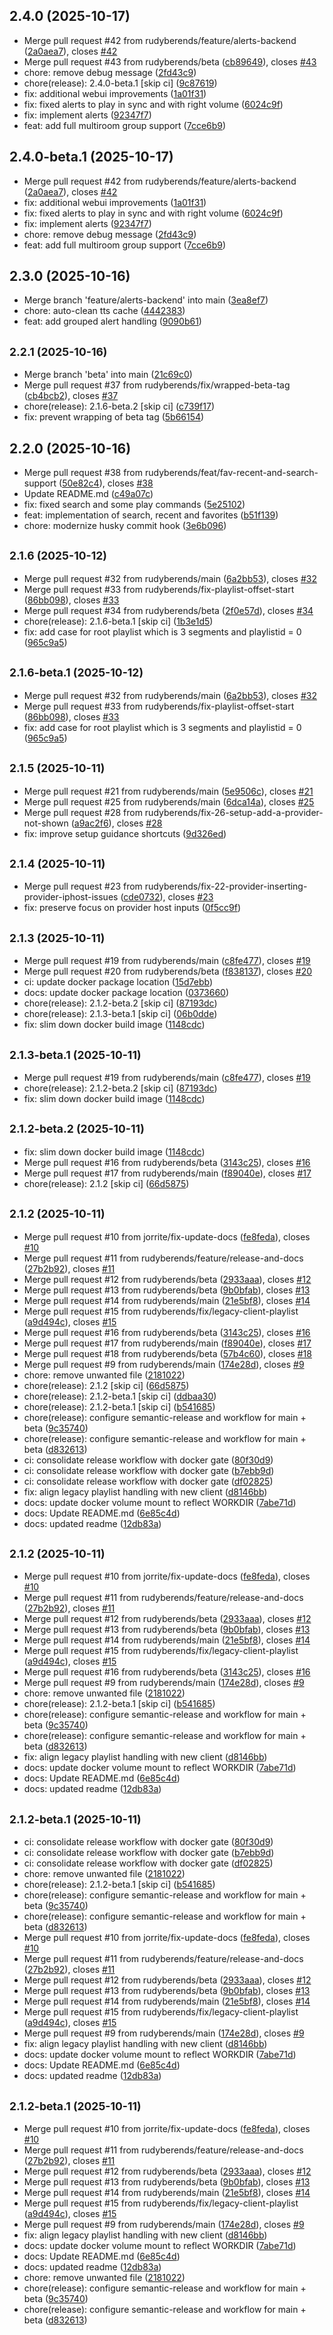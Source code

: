 ## 2.4.0 (2025-10-17)

* Merge pull request #42 from rudyberends/feature/alerts-backend ([2a0aea7](https://github.com/rudyberends/lox-audioserver/commit/2a0aea7)), closes [#42](https://github.com/rudyberends/lox-audioserver/issues/42)
* Merge pull request #43 from rudyberends/beta ([cb89649](https://github.com/rudyberends/lox-audioserver/commit/cb89649)), closes [#43](https://github.com/rudyberends/lox-audioserver/issues/43)
* chore: remove debug message ([2fd43c9](https://github.com/rudyberends/lox-audioserver/commit/2fd43c9))
* chore(release): 2.4.0-beta.1 [skip ci] ([9c87619](https://github.com/rudyberends/lox-audioserver/commit/9c87619))
* fix: additional webui improvements ([1a01f31](https://github.com/rudyberends/lox-audioserver/commit/1a01f31))
* fix: fixed alerts to play in sync and with right volume ([6024c9f](https://github.com/rudyberends/lox-audioserver/commit/6024c9f))
* fix: implement alerts ([92347f7](https://github.com/rudyberends/lox-audioserver/commit/92347f7))
* feat: add full multiroom group support ([7cce6b9](https://github.com/rudyberends/lox-audioserver/commit/7cce6b9))

## 2.4.0-beta.1 (2025-10-17)

* Merge pull request #42 from rudyberends/feature/alerts-backend ([2a0aea7](https://github.com/rudyberends/lox-audioserver/commit/2a0aea7)), closes [#42](https://github.com/rudyberends/lox-audioserver/issues/42)
* fix: additional webui improvements ([1a01f31](https://github.com/rudyberends/lox-audioserver/commit/1a01f31))
* fix: fixed alerts to play in sync and with right volume ([6024c9f](https://github.com/rudyberends/lox-audioserver/commit/6024c9f))
* fix: implement alerts ([92347f7](https://github.com/rudyberends/lox-audioserver/commit/92347f7))
* chore: remove debug message ([2fd43c9](https://github.com/rudyberends/lox-audioserver/commit/2fd43c9))
* feat: add full multiroom group support ([7cce6b9](https://github.com/rudyberends/lox-audioserver/commit/7cce6b9))

## 2.3.0 (2025-10-16)

* Merge branch 'feature/alerts-backend' into main ([3ea8ef7](https://github.com/rudyberends/lox-audioserver/commit/3ea8ef7))
* chore: auto-clean tts cache ([4442383](https://github.com/rudyberends/lox-audioserver/commit/4442383))
* feat: add grouped alert handling ([9090b61](https://github.com/rudyberends/lox-audioserver/commit/9090b61))

## <small>2.2.1 (2025-10-16)</small>

* Merge branch 'beta' into main ([21c69c0](https://github.com/rudyberends/lox-audioserver/commit/21c69c0))
* Merge pull request #37 from rudyberends/fix/wrapped-beta-tag ([cb4bcb2](https://github.com/rudyberends/lox-audioserver/commit/cb4bcb2)), closes [#37](https://github.com/rudyberends/lox-audioserver/issues/37)
* chore(release): 2.1.6-beta.2 [skip ci] ([c739f17](https://github.com/rudyberends/lox-audioserver/commit/c739f17))
* fix: prevent wrapping of beta tag ([5b66154](https://github.com/rudyberends/lox-audioserver/commit/5b66154))

## 2.2.0 (2025-10-16)

* Merge pull request #38 from rudyberends/feat/fav-recent-and-search-support ([50e82c4](https://github.com/rudyberends/lox-audioserver/commit/50e82c4)), closes [#38](https://github.com/rudyberends/lox-audioserver/issues/38)
* Update README.md ([c49a07c](https://github.com/rudyberends/lox-audioserver/commit/c49a07c))
* fix: fixed search and some play commands ([5e25102](https://github.com/rudyberends/lox-audioserver/commit/5e25102))
* feat: implementation of search, recent and favorites ([b51f139](https://github.com/rudyberends/lox-audioserver/commit/b51f139))
* chore: modernize husky commit hook ([3e6b096](https://github.com/rudyberends/lox-audioserver/commit/3e6b096))

## <small>2.1.6 (2025-10-12)</small>

* Merge pull request #32 from rudyberends/main ([6a2bb53](https://github.com/rudyberends/lox-audioserver/commit/6a2bb53)), closes [#32](https://github.com/rudyberends/lox-audioserver/issues/32)
* Merge pull request #33 from rudyberends/fix-playlist-offset-start ([86bb098](https://github.com/rudyberends/lox-audioserver/commit/86bb098)), closes [#33](https://github.com/rudyberends/lox-audioserver/issues/33)
* Merge pull request #34 from rudyberends/beta ([2f0e57d](https://github.com/rudyberends/lox-audioserver/commit/2f0e57d)), closes [#34](https://github.com/rudyberends/lox-audioserver/issues/34)
* chore(release): 2.1.6-beta.1 [skip ci] ([1b3e1d5](https://github.com/rudyberends/lox-audioserver/commit/1b3e1d5))
* fix: add case for root playlist which is 3 segments and playlistid = 0 ([965c9a5](https://github.com/rudyberends/lox-audioserver/commit/965c9a5))

## <small>2.1.6-beta.1 (2025-10-12)</small>

* Merge pull request #32 from rudyberends/main ([6a2bb53](https://github.com/rudyberends/lox-audioserver/commit/6a2bb53)), closes [#32](https://github.com/rudyberends/lox-audioserver/issues/32)
* Merge pull request #33 from rudyberends/fix-playlist-offset-start ([86bb098](https://github.com/rudyberends/lox-audioserver/commit/86bb098)), closes [#33](https://github.com/rudyberends/lox-audioserver/issues/33)
* fix: add case for root playlist which is 3 segments and playlistid = 0 ([965c9a5](https://github.com/rudyberends/lox-audioserver/commit/965c9a5))

## <small>2.1.5 (2025-10-11)</small>

* Merge pull request #21 from rudyberends/main ([5e9506c](https://github.com/rudyberends/lox-audioserver/commit/5e9506c)), closes [#21](https://github.com/rudyberends/lox-audioserver/issues/21)
* Merge pull request #25 from rudyberends/main ([6dca14a](https://github.com/rudyberends/lox-audioserver/commit/6dca14a)), closes [#25](https://github.com/rudyberends/lox-audioserver/issues/25)
* Merge pull request #28 from rudyberends/fix-26-setup-add-a-provider-not-shown ([a9ac2f6](https://github.com/rudyberends/lox-audioserver/commit/a9ac2f6)), closes [#28](https://github.com/rudyberends/lox-audioserver/issues/28)
* fix: improve setup guidance shortcuts ([9d326ed](https://github.com/rudyberends/lox-audioserver/commit/9d326ed))

## <small>2.1.4 (2025-10-11)</small>

* Merge pull request #23 from rudyberends/fix-22-provider-inserting-provider-iphost-issues ([cde0732](https://github.com/rudyberends/lox-audioserver/commit/cde0732)), closes [#23](https://github.com/rudyberends/lox-audioserver/issues/23)
* fix: preserve focus on provider host inputs ([0f5cc9f](https://github.com/rudyberends/lox-audioserver/commit/0f5cc9f))

## <small>2.1.3 (2025-10-11)</small>

* Merge pull request #19 from rudyberends/main ([c8fe477](https://github.com/rudyberends/lox-audioserver/commit/c8fe477)), closes [#19](https://github.com/rudyberends/lox-audioserver/issues/19)
* Merge pull request #20 from rudyberends/beta ([f838137](https://github.com/rudyberends/lox-audioserver/commit/f838137)), closes [#20](https://github.com/rudyberends/lox-audioserver/issues/20)
* ci: update docker package location ([15d7ebb](https://github.com/rudyberends/lox-audioserver/commit/15d7ebb))
* docs: update docker package location ([0373660](https://github.com/rudyberends/lox-audioserver/commit/0373660))
* chore(release): 2.1.2-beta.2 [skip ci] ([87193dc](https://github.com/rudyberends/lox-audioserver/commit/87193dc))
* chore(release): 2.1.3-beta.1 [skip ci] ([06b0dde](https://github.com/rudyberends/lox-audioserver/commit/06b0dde))
* fix: slim down docker build image ([1148cdc](https://github.com/rudyberends/lox-audioserver/commit/1148cdc))

## <small>2.1.3-beta.1 (2025-10-11)</small>

* Merge pull request #19 from rudyberends/main ([c8fe477](https://github.com/rudyberends/lox-audioserver/commit/c8fe477)), closes [#19](https://github.com/rudyberends/lox-audioserver/issues/19)
* chore(release): 2.1.2-beta.2 [skip ci] ([87193dc](https://github.com/rudyberends/lox-audioserver/commit/87193dc))
* fix: slim down docker build image ([1148cdc](https://github.com/rudyberends/lox-audioserver/commit/1148cdc))

## <small>2.1.2-beta.2 (2025-10-11)</small>

* fix: slim down docker build image ([1148cdc](https://github.com/rudyberends/lox-audioserver/commit/1148cdc))
* Merge pull request #16 from rudyberends/beta ([3143c25](https://github.com/rudyberends/lox-audioserver/commit/3143c25)), closes [#16](https://github.com/rudyberends/lox-audioserver/issues/16)
* Merge pull request #17 from rudyberends/main ([f89040e](https://github.com/rudyberends/lox-audioserver/commit/f89040e)), closes [#17](https://github.com/rudyberends/lox-audioserver/issues/17)
* chore(release): 2.1.2 [skip ci] ([66d5875](https://github.com/rudyberends/lox-audioserver/commit/66d5875))

## <small>2.1.2 (2025-10-11)</small>

* Merge pull request #10 from jorrite/fix-update-docs ([fe8feda](https://github.com/rudyberends/lox-audioserver/commit/fe8feda)), closes [#10](https://github.com/rudyberends/lox-audioserver/issues/10)
* Merge pull request #11 from rudyberends/feature/release-and-docs ([27b2b92](https://github.com/rudyberends/lox-audioserver/commit/27b2b92)), closes [#11](https://github.com/rudyberends/lox-audioserver/issues/11)
* Merge pull request #12 from rudyberends/beta ([2933aaa](https://github.com/rudyberends/lox-audioserver/commit/2933aaa)), closes [#12](https://github.com/rudyberends/lox-audioserver/issues/12)
* Merge pull request #13 from rudyberends/beta ([9b0bfab](https://github.com/rudyberends/lox-audioserver/commit/9b0bfab)), closes [#13](https://github.com/rudyberends/lox-audioserver/issues/13)
* Merge pull request #14 from rudyberends/main ([21e5bf8](https://github.com/rudyberends/lox-audioserver/commit/21e5bf8)), closes [#14](https://github.com/rudyberends/lox-audioserver/issues/14)
* Merge pull request #15 from rudyberends/fix/legacy-client-playlist ([a9d494c](https://github.com/rudyberends/lox-audioserver/commit/a9d494c)), closes [#15](https://github.com/rudyberends/lox-audioserver/issues/15)
* Merge pull request #16 from rudyberends/beta ([3143c25](https://github.com/rudyberends/lox-audioserver/commit/3143c25)), closes [#16](https://github.com/rudyberends/lox-audioserver/issues/16)
* Merge pull request #17 from rudyberends/main ([f89040e](https://github.com/rudyberends/lox-audioserver/commit/f89040e)), closes [#17](https://github.com/rudyberends/lox-audioserver/issues/17)
* Merge pull request #18 from rudyberends/beta ([57b4c60](https://github.com/rudyberends/lox-audioserver/commit/57b4c60)), closes [#18](https://github.com/rudyberends/lox-audioserver/issues/18)
* Merge pull request #9 from rudyberends/main ([174e28d](https://github.com/rudyberends/lox-audioserver/commit/174e28d)), closes [#9](https://github.com/rudyberends/lox-audioserver/issues/9)
* chore: remove unwanted file ([2181022](https://github.com/rudyberends/lox-audioserver/commit/2181022))
* chore(release): 2.1.2 [skip ci] ([66d5875](https://github.com/rudyberends/lox-audioserver/commit/66d5875))
* chore(release): 2.1.2-beta.1 [skip ci] ([ddbaa30](https://github.com/rudyberends/lox-audioserver/commit/ddbaa30))
* chore(release): 2.1.2-beta.1 [skip ci] ([b541685](https://github.com/rudyberends/lox-audioserver/commit/b541685))
* chore(release): configure semantic-release and workflow for main + beta ([9c35740](https://github.com/rudyberends/lox-audioserver/commit/9c35740))
* chore(release): configure semantic-release and workflow for main + beta ([d832613](https://github.com/rudyberends/lox-audioserver/commit/d832613))
* ci: consolidate release workflow with docker gate ([80f30d9](https://github.com/rudyberends/lox-audioserver/commit/80f30d9))
* ci: consolidate release workflow with docker gate ([b7ebb9d](https://github.com/rudyberends/lox-audioserver/commit/b7ebb9d))
* ci: consolidate release workflow with docker gate ([df02825](https://github.com/rudyberends/lox-audioserver/commit/df02825))
* fix: align legacy playlist handling with new client ([d8146bb](https://github.com/rudyberends/lox-audioserver/commit/d8146bb))
* docs: update docker volume mount to reflect WORKDIR ([7abe71d](https://github.com/rudyberends/lox-audioserver/commit/7abe71d))
* docs: Update README.md ([6e85c4d](https://github.com/rudyberends/lox-audioserver/commit/6e85c4d))
* docs: updated readme ([12db83a](https://github.com/rudyberends/lox-audioserver/commit/12db83a))

## <small>2.1.2 (2025-10-11)</small>

* Merge pull request #10 from jorrite/fix-update-docs ([fe8feda](https://github.com/rudyberends/lox-audioserver/commit/fe8feda)), closes [#10](https://github.com/rudyberends/lox-audioserver/issues/10)
* Merge pull request #11 from rudyberends/feature/release-and-docs ([27b2b92](https://github.com/rudyberends/lox-audioserver/commit/27b2b92)), closes [#11](https://github.com/rudyberends/lox-audioserver/issues/11)
* Merge pull request #12 from rudyberends/beta ([2933aaa](https://github.com/rudyberends/lox-audioserver/commit/2933aaa)), closes [#12](https://github.com/rudyberends/lox-audioserver/issues/12)
* Merge pull request #13 from rudyberends/beta ([9b0bfab](https://github.com/rudyberends/lox-audioserver/commit/9b0bfab)), closes [#13](https://github.com/rudyberends/lox-audioserver/issues/13)
* Merge pull request #14 from rudyberends/main ([21e5bf8](https://github.com/rudyberends/lox-audioserver/commit/21e5bf8)), closes [#14](https://github.com/rudyberends/lox-audioserver/issues/14)
* Merge pull request #15 from rudyberends/fix/legacy-client-playlist ([a9d494c](https://github.com/rudyberends/lox-audioserver/commit/a9d494c)), closes [#15](https://github.com/rudyberends/lox-audioserver/issues/15)
* Merge pull request #16 from rudyberends/beta ([3143c25](https://github.com/rudyberends/lox-audioserver/commit/3143c25)), closes [#16](https://github.com/rudyberends/lox-audioserver/issues/16)
* Merge pull request #9 from rudyberends/main ([174e28d](https://github.com/rudyberends/lox-audioserver/commit/174e28d)), closes [#9](https://github.com/rudyberends/lox-audioserver/issues/9)
* chore: remove unwanted file ([2181022](https://github.com/rudyberends/lox-audioserver/commit/2181022))
* chore(release): 2.1.2-beta.1 [skip ci] ([b541685](https://github.com/rudyberends/lox-audioserver/commit/b541685))
* chore(release): configure semantic-release and workflow for main + beta ([9c35740](https://github.com/rudyberends/lox-audioserver/commit/9c35740))
* chore(release): configure semantic-release and workflow for main + beta ([d832613](https://github.com/rudyberends/lox-audioserver/commit/d832613))
* fix: align legacy playlist handling with new client ([d8146bb](https://github.com/rudyberends/lox-audioserver/commit/d8146bb))
* docs: update docker volume mount to reflect WORKDIR ([7abe71d](https://github.com/rudyberends/lox-audioserver/commit/7abe71d))
* docs: Update README.md ([6e85c4d](https://github.com/rudyberends/lox-audioserver/commit/6e85c4d))
* docs: updated readme ([12db83a](https://github.com/rudyberends/lox-audioserver/commit/12db83a))

## <small>2.1.2-beta.1 (2025-10-11)</small>

* ci: consolidate release workflow with docker gate ([80f30d9](https://github.com/rudyberends/lox-audioserver/commit/80f30d9))
* ci: consolidate release workflow with docker gate ([b7ebb9d](https://github.com/rudyberends/lox-audioserver/commit/b7ebb9d))
* ci: consolidate release workflow with docker gate ([df02825](https://github.com/rudyberends/lox-audioserver/commit/df02825))
* chore: remove unwanted file ([2181022](https://github.com/rudyberends/lox-audioserver/commit/2181022))
* chore(release): 2.1.2-beta.1 [skip ci] ([b541685](https://github.com/rudyberends/lox-audioserver/commit/b541685))
* chore(release): configure semantic-release and workflow for main + beta ([9c35740](https://github.com/rudyberends/lox-audioserver/commit/9c35740))
* chore(release): configure semantic-release and workflow for main + beta ([d832613](https://github.com/rudyberends/lox-audioserver/commit/d832613))
* Merge pull request #10 from jorrite/fix-update-docs ([fe8feda](https://github.com/rudyberends/lox-audioserver/commit/fe8feda)), closes [#10](https://github.com/rudyberends/lox-audioserver/issues/10)
* Merge pull request #11 from rudyberends/feature/release-and-docs ([27b2b92](https://github.com/rudyberends/lox-audioserver/commit/27b2b92)), closes [#11](https://github.com/rudyberends/lox-audioserver/issues/11)
* Merge pull request #12 from rudyberends/beta ([2933aaa](https://github.com/rudyberends/lox-audioserver/commit/2933aaa)), closes [#12](https://github.com/rudyberends/lox-audioserver/issues/12)
* Merge pull request #13 from rudyberends/beta ([9b0bfab](https://github.com/rudyberends/lox-audioserver/commit/9b0bfab)), closes [#13](https://github.com/rudyberends/lox-audioserver/issues/13)
* Merge pull request #14 from rudyberends/main ([21e5bf8](https://github.com/rudyberends/lox-audioserver/commit/21e5bf8)), closes [#14](https://github.com/rudyberends/lox-audioserver/issues/14)
* Merge pull request #15 from rudyberends/fix/legacy-client-playlist ([a9d494c](https://github.com/rudyberends/lox-audioserver/commit/a9d494c)), closes [#15](https://github.com/rudyberends/lox-audioserver/issues/15)
* Merge pull request #9 from rudyberends/main ([174e28d](https://github.com/rudyberends/lox-audioserver/commit/174e28d)), closes [#9](https://github.com/rudyberends/lox-audioserver/issues/9)
* fix: align legacy playlist handling with new client ([d8146bb](https://github.com/rudyberends/lox-audioserver/commit/d8146bb))
* docs: update docker volume mount to reflect WORKDIR ([7abe71d](https://github.com/rudyberends/lox-audioserver/commit/7abe71d))
* docs: Update README.md ([6e85c4d](https://github.com/rudyberends/lox-audioserver/commit/6e85c4d))
* docs: updated readme ([12db83a](https://github.com/rudyberends/lox-audioserver/commit/12db83a))

## <small>2.1.2-beta.1 (2025-10-11)</small>

* Merge pull request #10 from jorrite/fix-update-docs ([fe8feda](https://github.com/rudyberends/lox-audioserver/commit/fe8feda)), closes [#10](https://github.com/rudyberends/lox-audioserver/issues/10)
* Merge pull request #11 from rudyberends/feature/release-and-docs ([27b2b92](https://github.com/rudyberends/lox-audioserver/commit/27b2b92)), closes [#11](https://github.com/rudyberends/lox-audioserver/issues/11)
* Merge pull request #12 from rudyberends/beta ([2933aaa](https://github.com/rudyberends/lox-audioserver/commit/2933aaa)), closes [#12](https://github.com/rudyberends/lox-audioserver/issues/12)
* Merge pull request #13 from rudyberends/beta ([9b0bfab](https://github.com/rudyberends/lox-audioserver/commit/9b0bfab)), closes [#13](https://github.com/rudyberends/lox-audioserver/issues/13)
* Merge pull request #14 from rudyberends/main ([21e5bf8](https://github.com/rudyberends/lox-audioserver/commit/21e5bf8)), closes [#14](https://github.com/rudyberends/lox-audioserver/issues/14)
* Merge pull request #15 from rudyberends/fix/legacy-client-playlist ([a9d494c](https://github.com/rudyberends/lox-audioserver/commit/a9d494c)), closes [#15](https://github.com/rudyberends/lox-audioserver/issues/15)
* Merge pull request #9 from rudyberends/main ([174e28d](https://github.com/rudyberends/lox-audioserver/commit/174e28d)), closes [#9](https://github.com/rudyberends/lox-audioserver/issues/9)
* fix: align legacy playlist handling with new client ([d8146bb](https://github.com/rudyberends/lox-audioserver/commit/d8146bb))
* docs: update docker volume mount to reflect WORKDIR ([7abe71d](https://github.com/rudyberends/lox-audioserver/commit/7abe71d))
* docs: Update README.md ([6e85c4d](https://github.com/rudyberends/lox-audioserver/commit/6e85c4d))
* docs: updated readme ([12db83a](https://github.com/rudyberends/lox-audioserver/commit/12db83a))
* chore: remove unwanted file ([2181022](https://github.com/rudyberends/lox-audioserver/commit/2181022))
* chore(release): configure semantic-release and workflow for main + beta ([9c35740](https://github.com/rudyberends/lox-audioserver/commit/9c35740))
* chore(release): configure semantic-release and workflow for main + beta ([d832613](https://github.com/rudyberends/lox-audioserver/commit/d832613))
